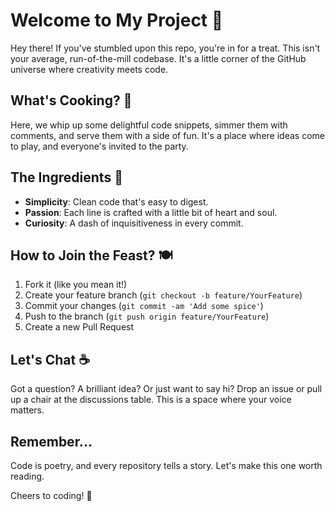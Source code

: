 # Welcome to My Project 👋

Hey there! If you've stumbled upon this repo, you're in for a treat. This isn't your average, run-of-the-mill codebase. It's a little corner of the GitHub universe where creativity meets code.

## What's Cooking? 🍳

Here, we whip up some delightful code snippets, simmer them with comments, and serve them with a side of fun. It's a place where ideas come to play, and everyone's invited to the party.

## The Ingredients 🧂

- **Simplicity**: Clean code that's easy to digest.
- **Passion**: Each line is crafted with a little bit of heart and soul.
- **Curiosity**: A dash of inquisitiveness in every commit.

## How to Join the Feast? 🍽️

1. Fork it (like you mean it!)
2. Create your feature branch (`git checkout -b feature/YourFeature`)
3. Commit your changes (`git commit -am 'Add some spice'`)
4. Push to the branch (`git push origin feature/YourFeature`)
5. Create a new Pull Request

## Let's Chat ☕

Got a question? A brilliant idea? Or just want to say hi? Drop an issue or pull up a chair at the discussions table. This is a space where your voice matters.

## Remember...

Code is poetry, and every repository tells a story. Let's make this one worth reading.

Cheers to coding! 🥂
